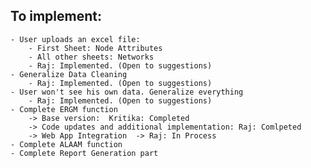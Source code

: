 ## To implement:
    - User uploads an excel file: 
        - First Sheet: Node Attributes
        - All other sheets: Networks
        - Raj: Implemented. (Open to suggestions)
    - Generalize Data Cleaning
        - Raj: Implemented. (Open to suggestions)
    - User won't see his own data. Generalize everything
        - Raj: Implemented. (Open to suggestions)
    - Complete ERGM function
        -> Base version:  Kritika: Completed
        -> Code updates and additional implementation: Raj: Comlpeted
        -> Web App Integration  -> Raj: In Process
    - Complete ALAAM function
    - Complete Report Generation part